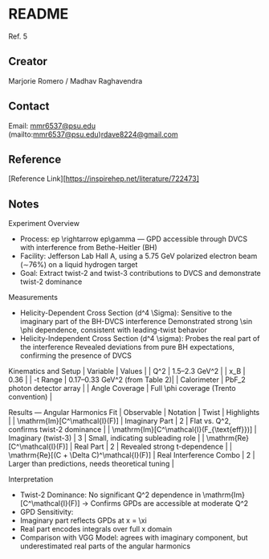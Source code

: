 # README

Ref. 5

## Creator

Marjorie Romero / Madhav Raghavendra

## Contact

Email: mmr6537@psu.edu (mailto:mmr6537@psu.edu)[rdave8224@gmail.com](mailto:rdave8224@gmail.com)

## Reference

\[Reference Link\]\[https://inspirehep.net/literature/722473]

## Notes
Experiment Overview
- Process: ep \rightarrow ep\gamma — GPD accessible through DVCS with interference from Bethe-Heitler (BH)
- Facility: Jefferson Lab Hall A, using a 5.75 GeV polarized electron beam (∼76%) on a liquid hydrogen target
- Goal: Extract twist-2 and twist-3 contributions to DVCS and demonstrate twist-2 dominance

 Measurements
- Helicity-Dependent Cross Section (d^4 \Sigma):
Sensitive to the imaginary part of the BH-DVCS interference
Demonstrated strong \sin \phi dependence, consistent with leading-twist behavior
- Helicity-Independent Cross Section (d^4 \sigma):
Probes the real part of the interference
Revealed deviations from pure BH expectations, confirming the presence of DVCS

Kinematics and Setup
| Variable       | Values | 
| Q^2            | 1.5–2.3 GeV^2 | 
| x_B            | 0.36 | 
| -t Range       | 0.17–0.33 GeV^2 (from Table 2)| 
| Calorimeter    | PbF_2 photon detector array | 
| Angle Coverage | Full \phi coverage (Trento convention) | 



Results — Angular Harmonics Fit
| Observable                                     | Notation                | Twist | Highlights | 
| \mathrm{Im}[C^\mathcal{I}(F)]                  | Imaginary Part          | 2     | Flat vs. Q^2, confirms twist-2 dominance | 
| \mathrm{Im}[C^\mathcal{I}(F_{\text{eff}})]     | Imaginary (twist-3)     | 3     | Small, indicating subleading role | 
| \mathrm{Re}[C^\mathcal{I}(F)]                  | Real Part               | 2     | Revealed strong t-dependence | 
| \mathrm{Re}[(C + \Delta C)^\mathcal{I}(F)]     | Real Interference Combo | 2     | Larger than predictions, needs theoretical tuning | 



Interpretation
- Twist-2 Dominance: No significant Q^2 dependence in \mathrm{Im}[C^\mathcal{I}(F)]
→ Confirms GPDs are accessible at moderate Q^2
- GPD Sensitivity:
- Imaginary part reflects GPDs at x = \xi
- Real part encodes integrals over full x domain
- Comparison with VGG Model:
 agrees with imaginary component,
but underestimated real parts of the angular harmonics